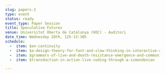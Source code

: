 ```yaml
---
slug: papers-2
type: event
status: ready
event_type: Paper Session
title: Speculative Futures
venue: Universitat Oberta de Catalunya (UOC) - Auditori
date_time: Wednesday 28th, 12h-13:30h
schedule:
  -  item: $on-continuity
  -  item: $a-design-theory-for-fast-and-slow-thinking-in-interactive-coding
  -  item: $grammars-of-live-and-death-resistance-emergence-and-community
  -  item: $transduction-in-action-live-coding-through-a-simondonian

---
```


